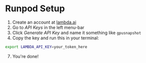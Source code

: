 # Runpod Setup  
1. Create an account at [lambda.ai](https://lambda.ai)
2. Go to *API Keys* in the left menu-bar
3. Click *Generate API Key* and name it something like `gpusnapshot`
4. Copy the key and run this in your terminal:
```bash
export LAMBDA_API_KEY=your_token_here
```
7. You're done!

